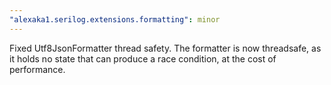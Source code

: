 ```yaml
---
"alexaka1.serilog.extensions.formatting": minor
---
```


Fixed Utf8JsonFormatter thread safety. The formatter is now threadsafe, as it holds no state that can produce a race condition, at the cost of performance.
